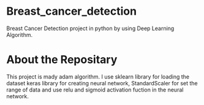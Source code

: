 # Breast_cancer_detection
Breast Cancer Detection project in python by using Deep Learning Algorithm.
# About the Repositary
This project is mady adam algorithm. I use sklearn library for loading the dataset keras library for creating neural network, StandardScaler for set the range of data and use relu and sigmoid activation fuction in the neural network.
